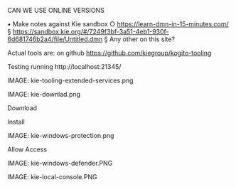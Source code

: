 CAN WE USE ONLINE VERSIONS

• Make notes against Kie sandbox
	○ https://learn-dmn-in-15-minutes.com/
		§ https://sandbox.kie.org/#/7249f3bf-3a51-4eb1-930f-6d681746b2a4/file/Untitled.dmn
		§ Any other on this site?

Actual tools are: on github https://github.com/kiegroup/kogito-tooling

Testing running http://localhost:21345/

IMAGE: kie-tooling-extended-services.png




IMAGE: kie-downlad.png


Download

Install

IMAGE: kie-windows-protection.png


Allow Access

IMAGE: kie-windows-defender.PNG



IMAGE: kie-local-console.PNG


